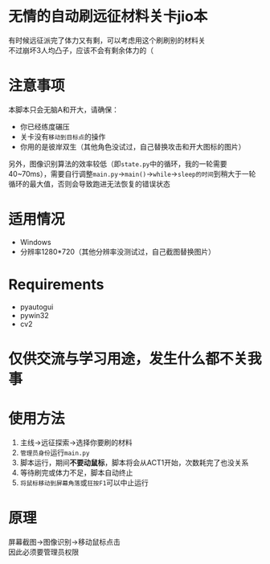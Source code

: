# 无情的自动刷远征材料关卡jio本
有时候远征派完了体力又有剩，可以考虑用这个刷刷别的材料关    
不过崩坏3人均凸子，应该不会有剩余体力的（

# 注意事项
本脚本只会无脑A和开大，请确保：
- 你已经练度碾压
- 关卡没有`移动到目标点`的操作
- 你用的是彼岸双生（其他角色没试过，自己替换攻击和开大图标的图片）

另外，图像识别算法的效率较低（即`state.py`中的循环，我的一轮需要40~70ms），需要自行调整`main.py`->`main()`->`while`->`sleep的时间`到稍大于一轮循环的最大值，否则会导致跑进无法恢复的错误状态

# 适用情况
- Windows
- 分辨率1280*720（其他分辨率没测试过，自己截图替换图片）

# Requirements
- pyautogui
- pywin32
- cv2

# 仅供交流与学习用途，发生什么都不关我事

# 使用方法
1. 主线->远征探索->选择你要刷的材料
2. `管理员身份`运行`main.py`
3. 脚本运行，期间**不要动鼠标**，脚本将会从ACT1开始，次数耗完了也没关系
4. 等待刷完或体力不足，脚本自动终止
5. `将鼠标移动到屏幕角落`或`狂按F1`可以中止运行

# 原理
屏幕截图->图像识别->移动鼠标点击    
因此必须要管理员权限
